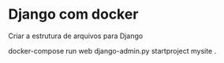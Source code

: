 # Django com docker

Criar a estrutura de arquivos para Django

docker-compose run web django-admin.py startproject mysite . 



